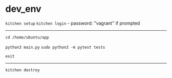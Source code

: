 # dev_env

`kitchen setup`
`kitchen login` - password: "vagrant" if prompted

----------------------------------------
`cd /home/ubuntu/app`

`python3 main.py`
`sudo python3 -m pytest tests`

`exit`

----------------------------------------
`kitchen destroy`
